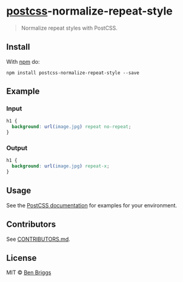 # [postcss][postcss]-normalize-repeat-style

> Normalize repeat styles with PostCSS.

## Install

With [npm](https://npmjs.org/package/postcss-normalize-repeat-style) do:

```
npm install postcss-normalize-repeat-style --save
```

## Example

### Input

```css
h1 {
  background: url(image.jpg) repeat no-repeat;
}
```

### Output

```css
h1 {
  background: url(image.jpg) repeat-x;
}
```

## Usage

See the [PostCSS documentation](https://github.com/postcss/postcss#usage) for
examples for your environment.

## Contributors

See [CONTRIBUTORS.md](https://github.com/cssnano/cssnano/blob/master/CONTRIBUTORS.md).

## License

MIT © [Ben Briggs](http://beneb.info)

[postcss]: https://github.com/postcss/postcss
